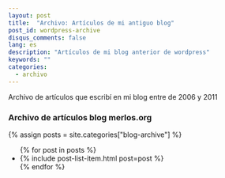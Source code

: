 ```yaml
---
layout: post
title:  "Archivo: Artículos de mi antiguo blog"
post_id: wordpress-archive
disqus_comments: false
lang: es
description: "Artículos de mi blog anterior de wordpress"
keywords: "" 
categories:
  - archivo
---
```


Archivo de artículos que escribí en mi blog entre de 2006 y 2011 

### Archivo de artículos blog merlos.org
 
{% assign posts = site.categories["blog-archive"] %}  
<ul class="post-list">
{% for post in posts %}
<li> {% include post-list-item.html post=post %}</li>
{% endfor %}
</ul>